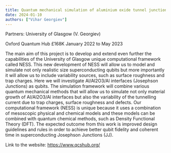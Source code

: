```yaml
---
title: Quantum mechanical simulation of aluminium oxide tunnel junctions as superconducting qubits
date: 2024-01-10
authors: ["Vihar Georgiev"]
---
```


Partners: University of Glasgow (V. Georgiev)

 Oxford Quantum Hub £168K January 2022 to May 2023


<!--more-->

The main aim of this project is to develop and extend even further the capabilities of the University of Glasgow unique computational framework called NESS. This new development of NESS will allow us to model and simulate not only realistic size superconducting qubits but more importantly it will allow us to include variability sources, such as surface roughness and trap charges. Here we will investigate Al/Al2O3/Al interfaces (Josephson Junctions) as qubits. The simulation framework will combine various quantum mechanical methods that will allow us to simulate not only material growth of Al/Al2O3/Al interfaces but also the variability of the tunnelling current due to trap charges, surface roughness and defects. Our computational framework (NESS) is unique because it uses a combination of mesoscopic physical and chemical models and these models can be combined with quantum chemical methods, such as Density Functional Theory (DFT). The expected outcome from this work is improved design guidelines and rules in order to achieve better qubit fidelity and coherent time in superconducting Josephson Junctions (JJ). 

Link to the website:
https://www.qcshub.org/